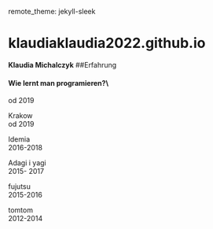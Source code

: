 remote_theme: jekyll-sleek

# klaudiaklaudia2022.github.io
**Klaudia Michalczyk**
##Erfahrung 
#### Wie lernt man programieren?\ ####
od 2019 

Krakow\
od 2019

Idemia\
2016-2018

Adagi i yagi\
2015- 2017 

fujutsu\
2015-2016

tomtom\
2012-2014


